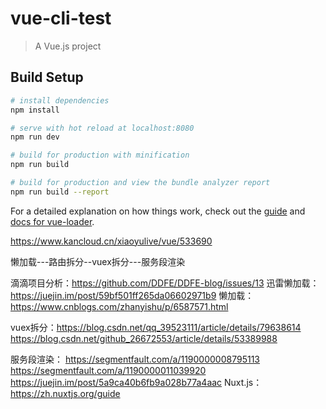 # vue-cli-test

> A Vue.js project

## Build Setup

``` bash
# install dependencies
npm install

# serve with hot reload at localhost:8080
npm run dev

# build for production with minification
npm run build

# build for production and view the bundle analyzer report
npm run build --report
```

For a detailed explanation on how things work, check out the [guide](http://vuejs-templates.github.io/webpack/) and [docs for vue-loader](http://vuejs.github.io/vue-loader).

https://www.kancloud.cn/xiaoyulive/vue/533690

懒加载---路由拆分--vuex拆分---服务段渲染

滴滴项目分析：https://github.com/DDFE/DDFE-blog/issues/13
迅雷懒加载：https://juejin.im/post/59bf501ff265da06602971b9
懒加载：https://www.cnblogs.com/zhanyishu/p/6587571.html


vuex拆分：https://blog.csdn.net/qq_39523111/article/details/79638614
         https://blog.csdn.net/github_26672553/article/details/53389988

服务段渲染： https://segmentfault.com/a/1190000008795113
            https://segmentfault.com/a/1190000011039920
            https://juejin.im/post/5a9ca40b6fb9a028b77a4aac
   Nuxt.js：https://zh.nuxtjs.org/guide

